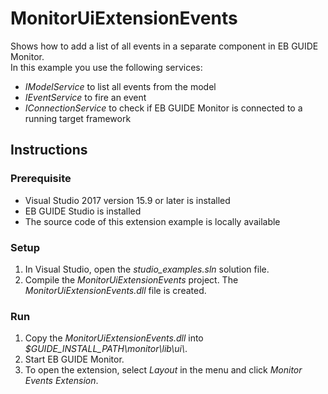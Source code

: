 # MonitorUiExtensionEvents

Shows how to add a list of all events in a separate component in EB GUIDE Monitor.\
In this example you use the following services:
* _IModelService_ to list all events from the model
* _IEventService_ to fire an event
* _IConnectionService_ to check if EB GUIDE Monitor is connected to a running target framework


## Instructions

### Prerequisite

* Visual Studio 2017 version 15.9 or later is installed
* EB GUIDE Studio is installed
* The source code of this extension example is locally available

### Setup

1. In Visual Studio, open the _studio\_examples.sln_ solution file.
2. Compile the _MonitorUiExtensionEvents_ project.
The _MonitorUiExtensionEvents.dll_ file is created.

### Run

1. Copy the _MonitorUiExtensionEvents.dll_ into  _$GUIDE\_INSTALL\_PATH\\monitor\\lib\\ui\\_.
2. Start EB GUIDE Monitor.
3. To open the extension, select _Layout_ in the menu and click _Monitor Events Extension_.